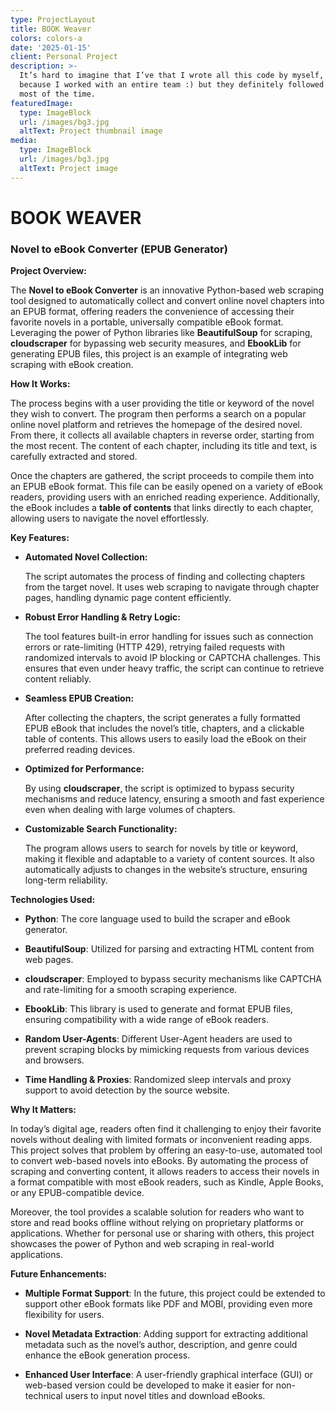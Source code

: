 ```yaml
---
type: ProjectLayout
title: BOOK Weaver
colors: colors-a
date: '2025-01-15'
client: Personal Project
description: >-
  It’s hard to imagine that I’ve that I wrote all this code by myself, probably
  because I worked with an entire team :) but they definitely followed my lead
  most of the time.
featuredImage:
  type: ImageBlock
  url: /images/bg3.jpg
  altText: Project thumbnail image
media:
  type: ImageBlock
  url: /images/bg3.jpg
  altText: Project image
---
```



# **BOOK WEAVER**

### **Novel to eBook Converter (EPUB Generator)**

**Project Overview:**

The **Novel to eBook Converter** is an innovative Python-based web scraping tool designed to automatically collect and convert online novel chapters into an EPUB format, offering readers the convenience of accessing their favorite novels in a portable, universally compatible eBook format. Leveraging the power of Python libraries like **BeautifulSoup** for scraping, **cloudscraper** for bypassing web security measures, and **EbookLib** for generating EPUB files, this project is an example of integrating web scraping with eBook creation.

**How It Works:**

The process begins with a user providing the title or keyword of the novel they wish to convert. The program then performs a search on a popular online novel platform and retrieves the homepage of the desired novel. From there, it collects all available chapters in reverse order, starting from the most recent. The content of each chapter, including its title and text, is carefully extracted and stored.

Once the chapters are gathered, the script proceeds to compile them into an EPUB eBook format. This file can be easily opened on a variety of eBook readers, providing users with an enriched reading experience. Additionally, the eBook includes a **table of contents** that links directly to each chapter, allowing users to navigate the novel effortlessly.

**Key Features:**

*   **Automated Novel Collection:**

    The script automates the process of finding and collecting chapters from the target novel. It uses web scraping to navigate through chapter pages, handling dynamic page content efficiently.

*   **Robust Error Handling & Retry Logic:**

    The tool features built-in error handling for issues such as connection errors or rate-limiting (HTTP 429), retrying failed requests with randomized intervals to avoid IP blocking or CAPTCHA challenges. This ensures that even under heavy traffic, the script can continue to retrieve content reliably.

*   **Seamless EPUB Creation:**

    After collecting the chapters, the script generates a fully formatted EPUB eBook that includes the novel’s title, chapters, and a clickable table of contents. This allows users to easily load the eBook on their preferred reading devices.

*   **Optimized for Performance:**

    By using **cloudscraper**, the script is optimized to bypass security mechanisms and reduce latency, ensuring a smooth and fast experience even when dealing with large volumes of chapters.

*   **Customizable Search Functionality:**

    The program allows users to search for novels by title or keyword, making it flexible and adaptable to a variety of content sources. It also automatically adjusts to changes in the website’s structure, ensuring long-term reliability.

**Technologies Used:**

*   **Python**: The core language used to build the scraper and eBook generator.

*   **BeautifulSoup**: Utilized for parsing and extracting HTML content from web pages.

*   **cloudscraper**: Employed to bypass security mechanisms like CAPTCHA and rate-limiting for a smooth scraping experience.

*   **EbookLib**: This library is used to generate and format EPUB files, ensuring compatibility with a wide range of eBook readers.

*   **Random User-Agents**: Different User-Agent headers are used to prevent scraping blocks by mimicking requests from various devices and browsers.

*   **Time Handling & Proxies**: Randomized sleep intervals and proxy support to avoid detection by the source website.

**Why It Matters:**

In today’s digital age, readers often find it challenging to enjoy their favorite novels without dealing with limited formats or inconvenient reading apps. This project solves that problem by offering an easy-to-use, automated tool to convert web-based novels into eBooks. By automating the process of scraping and converting content, it allows readers to access their novels in a format compatible with most eBook readers, such as Kindle, Apple Books, or any EPUB-compatible device.

Moreover, the tool provides a scalable solution for readers who want to store and read books offline without relying on proprietary platforms or applications. Whether for personal use or sharing with others, this project showcases the power of Python and web scraping in real-world applications.

**Future Enhancements:**

*   **Multiple Format Support**: In the future, this project could be extended to support other eBook formats like PDF and MOBI, providing even more flexibility for users.

*   **Novel Metadata Extraction**: Adding support for extracting additional metadata such as the novel’s author, description, and genre could enhance the eBook generation process.

*   **Enhanced User Interface**: A user-friendly graphical interface (GUI) or web-based version could be developed to make it easier for non-technical users to input novel titles and download eBooks.


